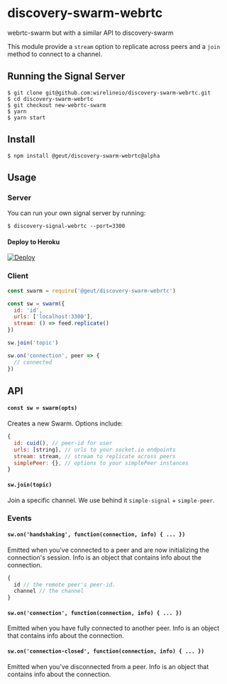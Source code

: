 # discovery-swarm-webrtc
webrtc-swarm but with a similar API to discovery-swarm

This module provide a `stream` option to replicate across peers and a `join` method to connect to a channel.

## Running the Signal Server

```
$ git clone git@github.com:wirelineio/discovery-swarm-webrtc.git
$ cd discovery-swarm-webrtc
$ git checkout new-webrtc-swarm
$ yarn
$ yarn start
```

## Install

```
$ npm install @geut/discovery-swarm-webrtc@alpha
```

## Usage

### Server

You can run your own signal server by running:

```
$ discovery-signal-webrtc --port=3300
```

#### Deploy to Heroku

[![Deploy](https://www.herokucdn.com/deploy/button.svg)](https://heroku.com/deploy)

### Client

```javascript
const swarm = require('@geut/discovery-swarm-webrtc')

const sw = swarm({
  id: 'id',
  urls: ['localhost:3300'],
  stream: () => feed.replicate()
})

sw.join('topic')

sw.on('connection', peer => {
  // connected
})
```

## API

#### `const sw = swarm(opts)`

Creates a new Swarm. Options include:

```javascript
{
  id: cuid(), // peer-id for user
  urls: [string], // urls to your socket.io endpoints
  stream: stream, // stream to replicate across peers
  simplePeer: {}, // options to your simplePeer instances
}
```

#### `sw.join(topic)`

Join a specific channel. We use behind it `simple-signal` + `simple-peer`.

### Events

#### `sw.on('handshaking', function(connection, info) { ... })`

Emitted when you've connected to a peer and are now initializing the connection's session. Info is an object that contains info about the connection.

``` js
{
  id // the remote peer's peer-id.
  channel // the channel
}
```

#### `sw.on('connection', function(connection, info) { ... })`

Emitted when you have fully connected to another peer. Info is an object that contains info about the connection.

#### `sw.on('connection-closed', function(connection, info) { ... })`

Emitted when you've disconnected from a peer. Info is an object that contains info about the connection.
